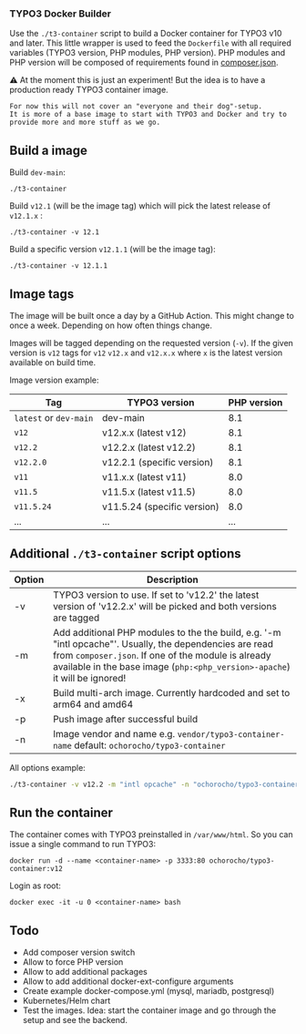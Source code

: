 ### TYPO3 Docker Builder

Use the `./t3-container` script to build a Docker container for TYPO3 v10 and later.
This little wrapper is used to feed the `Dockerfile` with all required
variables (TYPO3 version, PHP modules, PHP version). PHP modules and PHP version will
be composed of requirements found in [composer.json](https://raw.githubusercontent.com/TYPO3/typo3/main/composer.json). 

:warning: At the moment this is just an experiment! But the idea is to have a production ready TYPO3 container image.

    For now this will not cover an "everyone and their dog"-setup.
    It is more of a base image to start with TYPO3 and Docker and try to
    provide more and more stuff as we go.

## Build a image

Build `dev-main`:
```
./t3-container
```

Build `v12.1` (will be the image tag) which will pick the latest release of `v12.1.x` :
```
./t3-container -v 12.1
```

Build a specific version `v12.1.1` (will be the image tag):
```
./t3-container -v 12.1.1
```

## Image tags

The image will be built once a day by a GitHub Action. This might change to once a week.
Depending on how often things change.

Images will be tagged depending on the requested version (`-v`).
If the given version is `v12` tags for `v12` `v12.x` and `v12.x.x` where `x` is the latest version available on build time.

Image version example:

| Tag                    | TYPO3 version               | PHP version |
|------------------------|-----------------------------|-------------|
| `latest` or `dev-main` | dev-main                    | 8.1         |
| `v12`                  | v12.x.x (latest v12)        | 8.1         |
| `v12.2`                | v12.2.x (latest v12.2)      | 8.1         |
| `v12.2.0`              | v12.2.1 (specific version)  | 8.1         |
| `v11`                  | v11.x.x (latest v11)        | 8.0         |
| `v11.5`                | v11.5.x (latest v11.5)      | 8.0         |
| `v11.5.24`             | v11.5.24 (specific version) | 8.0         |
| ...                    | ...                         | ...         |

## Additional `./t3-container` script options

| Option | Description                                                                                                                                                                                                                                  |
|--------|----------------------------------------------------------------------------------------------------------------------------------------------------------------------------------------------------------------------------------------------|
| -v     | TYPO3 version to use. If set to 'v12.2' the latest version of 'v12.2.x' will be picked and both versions are tagged                                                                                                                          |
| -m     | Add additional PHP modules to the the build, e.g. '-m "intl opcache"'. Usually, the dependencies are read from `composer.json`. If one of the module is already available in the base image (`php:<php_version>-apache`) it will be ignored! |
| -x     | Build multi-arch image. Currently hardcoded and set to arm64 and amd64                                                                                                                                                                       |
| -p     | Push image after successful build                                                                                                                                                                                                            |
| -n     | Image vendor and name e.g. `vendor/typo3-container-name` default: `ochorocho/typo3-container`                                                                                                                                                |

All options example:

```bash
./t3-container -v v12.2 -m "intl opcache" -n "ochorocho/typo3-container" -x -p
```

## Run the container

The container comes with TYPO3 preinstalled in `/var/www/html`. So you can issue a single command to run TYPO3:

```
docker run -d --name <container-name> -p 3333:80 ochorocho/typo3-container:v12
```

Login as root:

```
docker exec -it -u 0 <container-name> bash
```

## Todo

  * Add composer version switch
  * Allow to force PHP version
  * Allow to add additional packages
  * Allow to add additional docker-ext-configure arguments
  * Create example docker-compose.yml (mysql, mariadb, postgresql)
  * Kubernetes/Helm chart
  * Test the images. Idea: start the container image and go through the setup and see the backend.
